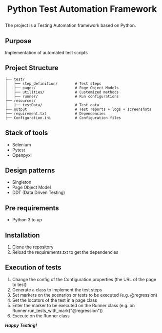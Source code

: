 # <p style="text-align: center;">Python Test Automation Framework</p>
The project is a Testing Automation framework based on Python.

## Purpose
Implementation of automated test scripts

## Project Structure
```plaintext
├── test/
│   ├── step_definition/        # Test steps
│   ├── pages/                  # Page Object Models
│   ├── utilities/              # Customized methods
│   ├── runner/                 # Run configurations              
├── resources/
│   ├── testData/               # Test data
├── output                      # Test reports + logs + screenshots
├── requirement.txt             # Dependencies
├── Configuration.ini           # Configuration files
```

## Stack of tools
- Selenium
- Pytest
- Openpyxl

## Design patterns
- Singleton
- Page Object Model
- DDT (Data Driven Testing)

## Pre requirements
- Python 3 to up

## Installation
1. Clone the repository
2. Reload the requirements.txt to get the dependencies

## Execution of tests
1. Change the config of the Configuration.properties (the URL of the page to test)
2. Generate a class to implement the test steps
3. Set markers on the scenarios or tests to be executed (e.g. @regression)
4. Set the locators of the test in a page class
5. Enter the marker to be executed on the Runner class (e.g. on Runner.run_tests_with_mark("@regression"))
6. Execute on the Runner class

***Happy Testing!***